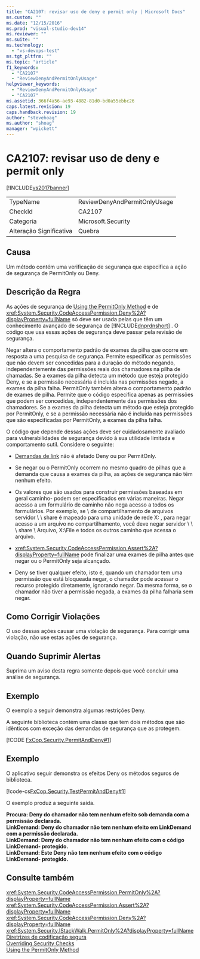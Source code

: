 ```yaml
---
title: "CA2107: revisar uso de deny e permit only | Microsoft Docs"
ms.custom: ""
ms.date: "12/15/2016"
ms.prod: "visual-studio-dev14"
ms.reviewer: ""
ms.suite: ""
ms.technology: 
  - "vs-devops-test"
ms.tgt_pltfrm: ""
ms.topic: "article"
f1_keywords: 
  - "CA2107"
  - "ReviewDenyAndPermitOnlyUsage"
helpviewer_keywords: 
  - "ReviewDenyAndPermitOnlyUsage"
  - "CA2107"
ms.assetid: 366f4a56-ae93-4882-81d0-bd0a55ebbc26
caps.latest.revision: 19
caps.handback.revision: 19
author: "stevehoag"
ms.author: "shoag"
manager: "wpickett"
---
```

# CA2107: revisar uso de deny e permit only
[!INCLUDE[vs2017banner](../code-quality/includes/vs2017banner.md)]

|||  
|-|-|  
|TypeName|ReviewDenyAndPermitOnlyUsage|  
|CheckId|CA2107|  
|Categoria|Microsoft.Security|  
|Alteração Significativa|Quebra|  
  
## Causa  
 Um método contém uma verificação de segurança que especifica a ação de segurança de PermitOnly ou Deny.  
  
## Descrição da Regra  
 As ações de segurança de [Using the PermitOnly Method](http://msdn.microsoft.com/pt-br/8c7bdb7f-882f-45b7-908c-6cbaa1767649) e de <xref:System.Security.CodeAccessPermission.Deny%2A?displayProperty=fullName> só deve ser usada pelas que têm um conhecimento avançado de segurança de [!INCLUDE[dnprdnshort](../code-quality/includes/dnprdnshort_md.md)] .  O código que usa essas ações de segurança deve passar pela revisão de segurança.  
  
 Negar altera o comportamento padrão de exames da pilha que ocorre em resposta a uma pesquisa de segurança.  Permite especificar as permissões que não devem ser concedidas para a duração do método negando, independentemente das permissões reais dos chamadores na pilha de chamadas.  Se a exames da pilha detecta um método que esteja protegido Deny, e se a permissão necessária é incluída nas permissões negado, a exames da pilha falha.  PermitOnly também altera o comportamento padrão de exames de pilha.  Permite que o código especifica apenas as permissões que podem ser concedidas, independentemente das permissões dos chamadores.  Se a exames da pilha detecta um método que esteja protegido por PermitOnly, e se a permissão necessária não é incluída nas permissões que são especificadas por PermitOnly, a exames da pilha falha.  
  
 O código que depende dessas ações deve ser cuidadosamente avaliado para vulnerabilidades de segurança devido à sua utilidade limitada e comportamento sutil.  Considere o seguinte:  
  
-   [Demandas de link](../Topic/Link%20Demands.md) não é afetado Deny ou por PermitOnly.  
  
-   Se negar ou o PermitOnly ocorrem no mesmo quadro de pilhas que a demanda que causa a exames da pilha, as ações de segurança não têm nenhum efeito.  
  
-   Os valores que são usados para construir permissões baseadas em geral caminho\- podem ser especificados em várias maneiras.  Negar acesso a um formulário de caminho não nega acesso a todos os formulários.  Por exemplo, se \\ de compartilhamento de arquivos servidor \\ \\ share é mapeado para uma unidade de rede X: , para negar acesso a um arquivo no compartilhamento, você deve negar servidor \\ \\ \\ share \\ Arquivo, X:\\File e todos os outros caminho que acessa o arquivo.  
  
-   <xref:System.Security.CodeAccessPermission.Assert%2A?displayProperty=fullName> pode finalizar uma exames de pilha antes que negar ou o PermitOnly seja alcançado.  
  
-   Deny se tiver qualquer efeito, isto é, quando um chamador tem uma permissão que está bloqueada negar, o chamador pode acessar o recurso protegido diretamente, ignorando negar.  Da mesma forma, se o chamador não tiver a permissão negada, a exames da pilha falharia sem negar.  
  
## Como Corrigir Violações  
 O uso dessas ações causar uma violação de segurança.  Para corrigir uma violação, não use estas ações de segurança.  
  
## Quando Suprimir Alertas  
 Suprima um aviso desta regra somente depois que você concluir uma análise de segurança.  
  
## Exemplo  
 O exemplo a seguir demonstra algumas restrições Deny.  
  
 A seguinte biblioteca contém uma classe que tem dois métodos que são idênticos com exceção das demandas de segurança que as protegem.  
  
 [!CODE [FxCop.Security.PermitAndDeny#1](../CodeSnippet/VS_Snippets_CodeAnalysis/FxCop.Security.PermitAndDeny#1)]  
  
## Exemplo  
 O aplicativo seguir demonstra os efeitos Deny os métodos seguros de biblioteca.  
  
 [!code-cs[FxCop.Security.TestPermitAndDeny#1](../code-quality/codesnippet/CSharp/ca2107-review-deny-and-permit-only-usage_1.cs)]  
  
 O exemplo produz a seguinte saída.  
  
  **Procura: Deny do chamador não tem nenhum efeito sob demanda com a permissão declarada.**  
**LinkDemand: Deny do chamador não tem nenhum efeito em LinkDemand com a permissão declarada.**  
**LinkDemand: Deny do chamador não tem nenhum efeito com o código LinkDemand\- protegido.**  
**LinkDemand: Este Deny não tem nenhum efeito com o código LinkDemand\- protegido.**   
## Consulte também  
 <xref:System.Security.CodeAccessPermission.PermitOnly%2A?displayProperty=fullName>   
 <xref:System.Security.CodeAccessPermission.Assert%2A?displayProperty=fullName>   
 <xref:System.Security.CodeAccessPermission.Deny%2A?displayProperty=fullName>   
 <xref:System.Security.IStackWalk.PermitOnly%2A?displayProperty=fullName>   
 [Diretrizes de codificação segura](../Topic/Secure%20Coding%20Guidelines.md)   
 [Overriding Security Checks](http://msdn.microsoft.com/pt-br/4acdeff5-fc05-41bf-8505-7387cdbfca28)   
 [Using the PermitOnly Method](http://msdn.microsoft.com/pt-br/8c7bdb7f-882f-45b7-908c-6cbaa1767649)